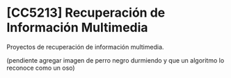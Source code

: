 # [CC5213] Recuperación de Información Multimedia
Proyectos de recuperación de información multimedia.

(pendiente agregar imagen de perro negro durmiendo y que un algoritmo lo reconoce como un oso)
